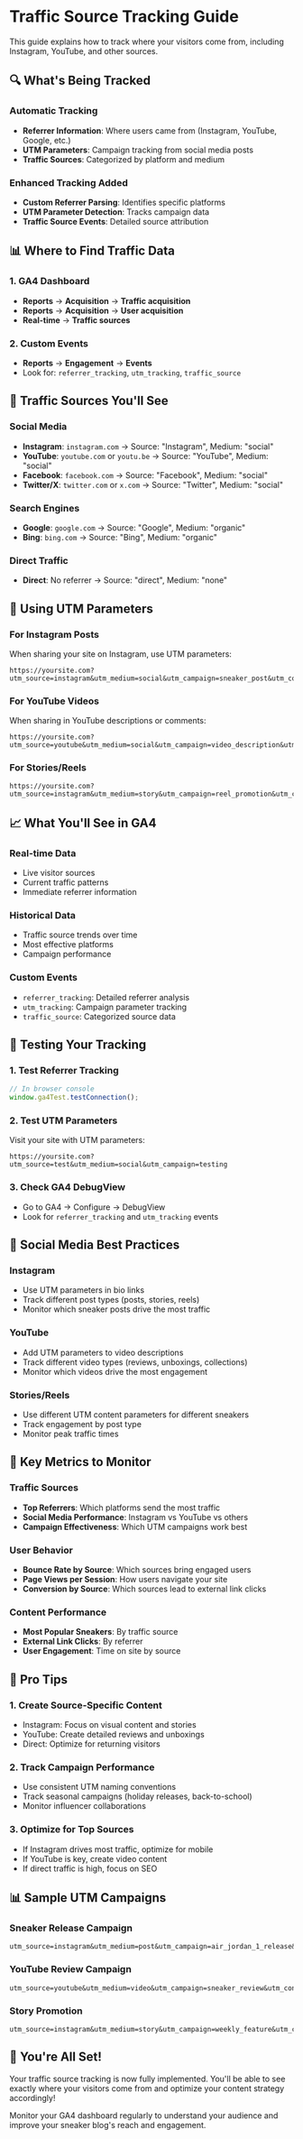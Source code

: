 # Traffic Source Tracking Guide

This guide explains how to track where your visitors come from, including Instagram, YouTube, and other sources.

## 🔍 What's Being Tracked

### Automatic Tracking
- **Referrer Information**: Where users came from (Instagram, YouTube, Google, etc.)
- **UTM Parameters**: Campaign tracking from social media posts
- **Traffic Sources**: Categorized by platform and medium

### Enhanced Tracking Added
- **Custom Referrer Parsing**: Identifies specific platforms
- **UTM Parameter Detection**: Tracks campaign data
- **Traffic Source Events**: Detailed source attribution

## 📊 Where to Find Traffic Data

### 1. GA4 Dashboard
- **Reports** → **Acquisition** → **Traffic acquisition**
- **Reports** → **Acquisition** → **User acquisition**
- **Real-time** → **Traffic sources**

### 2. Custom Events
- **Reports** → **Engagement** → **Events**
- Look for: `referrer_tracking`, `utm_tracking`, `traffic_source`

## 🎯 Traffic Sources You'll See

### Social Media
- **Instagram**: `instagram.com` → Source: "Instagram", Medium: "social"
- **YouTube**: `youtube.com` or `youtu.be` → Source: "YouTube", Medium: "social"
- **Facebook**: `facebook.com` → Source: "Facebook", Medium: "social"
- **Twitter/X**: `twitter.com` or `x.com` → Source: "Twitter", Medium: "social"

### Search Engines
- **Google**: `google.com` → Source: "Google", Medium: "organic"
- **Bing**: `bing.com` → Source: "Bing", Medium: "organic"

### Direct Traffic
- **Direct**: No referrer → Source: "direct", Medium: "none"

## 🚀 Using UTM Parameters

### For Instagram Posts
When sharing your site on Instagram, use UTM parameters:

```
https://yoursite.com?utm_source=instagram&utm_medium=social&utm_campaign=sneaker_post&utm_content=air_jordan_1
```

### For YouTube Videos
When sharing in YouTube descriptions or comments:

```
https://yoursite.com?utm_source=youtube&utm_medium=social&utm_campaign=video_description&utm_content=sneaker_review
```

### For Stories/Reels
```
https://yoursite.com?utm_source=instagram&utm_medium=story&utm_campaign=reel_promotion&utm_content=dunk_low
```

## 📈 What You'll See in GA4

### Real-time Data
- Live visitor sources
- Current traffic patterns
- Immediate referrer information

### Historical Data
- Traffic source trends over time
- Most effective platforms
- Campaign performance

### Custom Events
- `referrer_tracking`: Detailed referrer analysis
- `utm_tracking`: Campaign parameter tracking
- `traffic_source`: Categorized source data

## 🔧 Testing Your Tracking

### 1. Test Referrer Tracking
```javascript
// In browser console
window.ga4Test.testConnection();
```

### 2. Test UTM Parameters
Visit your site with UTM parameters:
```
https://yoursite.com?utm_source=test&utm_medium=social&utm_campaign=testing
```

### 3. Check GA4 DebugView
- Go to GA4 → Configure → DebugView
- Look for `referrer_tracking` and `utm_tracking` events

## 📱 Social Media Best Practices

### Instagram
- Use UTM parameters in bio links
- Track different post types (posts, stories, reels)
- Monitor which sneaker posts drive the most traffic

### YouTube
- Add UTM parameters to video descriptions
- Track different video types (reviews, unboxings, collections)
- Monitor which videos drive the most engagement

### Stories/Reels
- Use different UTM content parameters for different sneakers
- Track engagement by post type
- Monitor peak traffic times

## 🎯 Key Metrics to Monitor

### Traffic Sources
- **Top Referrers**: Which platforms send the most traffic
- **Social Media Performance**: Instagram vs YouTube vs others
- **Campaign Effectiveness**: Which UTM campaigns work best

### User Behavior
- **Bounce Rate by Source**: Which sources bring engaged users
- **Page Views per Session**: How users navigate your site
- **Conversion by Source**: Which sources lead to external link clicks

### Content Performance
- **Most Popular Sneakers**: By traffic source
- **External Link Clicks**: By referrer
- **User Engagement**: Time on site by source

## 🚀 Pro Tips

### 1. Create Source-Specific Content
- Instagram: Focus on visual content and stories
- YouTube: Create detailed reviews and unboxings
- Direct: Optimize for returning visitors

### 2. Track Campaign Performance
- Use consistent UTM naming conventions
- Track seasonal campaigns (holiday releases, back-to-school)
- Monitor influencer collaborations

### 3. Optimize for Top Sources
- If Instagram drives most traffic, optimize for mobile
- If YouTube is key, create video content
- If direct traffic is high, focus on SEO

## 📊 Sample UTM Campaigns

### Sneaker Release Campaign
```
utm_source=instagram&utm_medium=post&utm_campaign=air_jordan_1_release&utm_content=red_white_colorway
```

### YouTube Review Campaign
```
utm_source=youtube&utm_medium=video&utm_campaign=sneaker_review&utm_content=dunk_low_panda
```

### Story Promotion
```
utm_source=instagram&utm_medium=story&utm_campaign=weekly_feature&utm_content=coming_soon
```

## 🎉 You're All Set!

Your traffic source tracking is now fully implemented. You'll be able to see exactly where your visitors come from and optimize your content strategy accordingly!

Monitor your GA4 dashboard regularly to understand your audience and improve your sneaker blog's reach and engagement.
